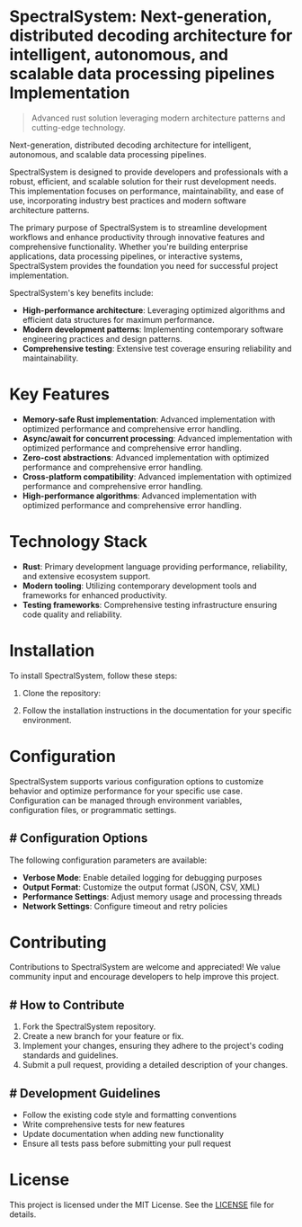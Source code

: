 <!-- fallback_SpectralSystem_20250802201750_74601 -->

# SpectralSystem: Next-generation, distributed decoding architecture for intelligent, autonomous, and scalable data processing pipelines Implementation
> Advanced rust solution leveraging modern architecture patterns and cutting-edge technology.

Next-generation, distributed decoding architecture for intelligent, autonomous, and scalable data processing pipelines.

SpectralSystem is designed to provide developers and professionals with a robust, efficient, and scalable solution for their rust development needs. This implementation focuses on performance, maintainability, and ease of use, incorporating industry best practices and modern software architecture patterns.

The primary purpose of SpectralSystem is to streamline development workflows and enhance productivity through innovative features and comprehensive functionality. Whether you're building enterprise applications, data processing pipelines, or interactive systems, SpectralSystem provides the foundation you need for successful project implementation.

SpectralSystem's key benefits include:

* **High-performance architecture**: Leveraging optimized algorithms and efficient data structures for maximum performance.
* **Modern development patterns**: Implementing contemporary software engineering practices and design patterns.
* **Comprehensive testing**: Extensive test coverage ensuring reliability and maintainability.

# Key Features

* **Memory-safe Rust implementation**: Advanced implementation with optimized performance and comprehensive error handling.
* **Async/await for concurrent processing**: Advanced implementation with optimized performance and comprehensive error handling.
* **Zero-cost abstractions**: Advanced implementation with optimized performance and comprehensive error handling.
* **Cross-platform compatibility**: Advanced implementation with optimized performance and comprehensive error handling.
* **High-performance algorithms**: Advanced implementation with optimized performance and comprehensive error handling.

# Technology Stack

* **Rust**: Primary development language providing performance, reliability, and extensive ecosystem support.
* **Modern tooling**: Utilizing contemporary development tools and frameworks for enhanced productivity.
* **Testing frameworks**: Comprehensive testing infrastructure ensuring code quality and reliability.

# Installation

To install SpectralSystem, follow these steps:

1. Clone the repository:


2. Follow the installation instructions in the documentation for your specific environment.

# Configuration

SpectralSystem supports various configuration options to customize behavior and optimize performance for your specific use case. Configuration can be managed through environment variables, configuration files, or programmatic settings.

## # Configuration Options

The following configuration parameters are available:

* **Verbose Mode**: Enable detailed logging for debugging purposes
* **Output Format**: Customize the output format (JSON, CSV, XML)
* **Performance Settings**: Adjust memory usage and processing threads
* **Network Settings**: Configure timeout and retry policies

# Contributing

Contributions to SpectralSystem are welcome and appreciated! We value community input and encourage developers to help improve this project.

## # How to Contribute

1. Fork the SpectralSystem repository.
2. Create a new branch for your feature or fix.
3. Implement your changes, ensuring they adhere to the project's coding standards and guidelines.
4. Submit a pull request, providing a detailed description of your changes.

## # Development Guidelines

* Follow the existing code style and formatting conventions
* Write comprehensive tests for new features
* Update documentation when adding new functionality
* Ensure all tests pass before submitting your pull request

# License

This project is licensed under the MIT License. See the [LICENSE](https://github.com/cerenyilmazjinx/SpectralSystem/blob/main/LICENSE) file for details.

